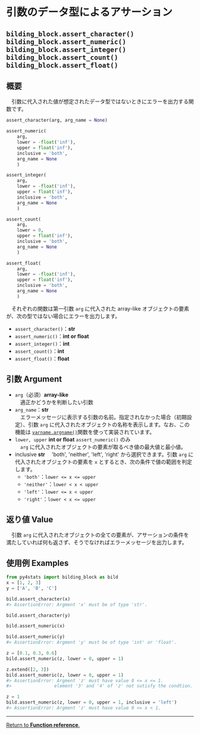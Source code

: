 # 引数のデータ型によるアサーション
## `bilding_block.assert_character()` `bilding_block.assert_numeric()` `bilding_block.assert_integer()` `bilding_block.assert_count()` `bilding_block.assert_float()`

## 概要

　引数に代入された値が想定されたデータ型ではないときにエラーを出力する関数です。

``` python
assert_character(arg, arg_name = None)

assert_numeric(
    arg, 
    lower = -float('inf'), 
    upper = float('inf'), 
    inclusive = 'both', 
    arg_name = None
    )

assert_integer(
    arg, 
    lower = -float('inf'), 
    upper = float('inf'), 
    inclusive = 'both', 
    arg_name = None
    )

assert_count(
    arg, 
    lower = 0, 
    upper = float('inf'), 
    inclusive = 'both', 
    arg_name = None
    )

assert_float(
    arg, 
    lower = -float('inf'), 
    upper = float('inf'), 
    inclusive = 'both', 
    arg_name = None
    )
```

　それぞれの関数は第一引数 `arg` に代入された array-like オブジェクトの要素が、次の型ではない場合にエラーを出力します。

- `assert_character()`：**str**
- `assert_numeric()`：**int or float**
- `assert_integer()`：**int**
- `assert_count()`：**int**
- `assert_float()`：**float**

## 引数 Argument

- `arg`（必須）**array-like**</br>
　適正かどうかを判断したい引数　
- `arg_name`：**str**</br>
　エラーメッセージに表示する引数の名前。指定されなかった場合（初期設定）、引数 `arg` に代入されたオブジェクトの名称を表示します。なお、この機能は [`varname.argname()`](https://github.com/pwwang/python-varname?tab=readme-ov-file)関数を使って実装されています。
- `lower, upper` **int or float** `assert_numeric()` のみ</br>
　`arg` に代入されたオブジェクトの要素が取るべき値の最大値と最小値。
- inclusive **str**
　'both', 'neither', 'left', 'right' から選択できます。引数 `arg` に代入されたオブジェクトの要素を `x` とするとき、次の条件で値の範囲を判定します。
    - `'both'`：`lower <= x <= upper`
    - `'neither'`：`lower < x < upper`
    - `'left'`：`lower <= x < upper`
    - `'right'`：`lower < x <= upper`

## 返り値 Value

　引数 `arg` に代入されたオブジェクトの全ての要素が、アサーションの条件を満たしていれば何も返さず、そうでなければエラーメッセージを出力します。

## 使用例 Examples

```python
from py4stats import bilding_block as bild
x = [1, 2, 3]
y = ['A', 'B', 'C']

bild.assert_character(x)
#> AssertionError: Argment 'x' must be of type 'str'.

bild.assert_character(y)
```

```python
bild.assert_numeric(x)

bild.assert_numeric(y)
#> AssertionError: Argment 'y' must be of type 'int' or 'float'.

z = [0.1, 0.3, 0.6]
bild.assert_numeric(z, lower = 0, upper = 1)

z.extend([2, 3])
bild.assert_numeric(z, lower = 0, upper = 1)
#> AssertionError: Argment 'z' must have value 0 <= x <= 1.
#>                element '3' and '4' of 'z' not sutisfy the condtion.

z = 1
bild.assert_numeric(z, lower = 0, upper = 1, inclusive = 'left')
#> AssertionError: Argment 'z' must have value 0 <= x < 1.
```
***
[Return to **Function reference**.](https://github.com/Hirototensho/Py4Stats/blob/main/man/reference.md)
